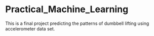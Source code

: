 # Practical_Machine_Learning
 
 
This is a final  project predicting the patterns of dumbbell lifting using accelerometer  data set.
